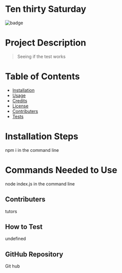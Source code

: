 

# Ten thirty Saturday

<a name="license"></a>
![badge](https://img.shields.io/badge/License-MIT-blue.svg)
    
# Project Description
>  Seeing if the test works
    
    
# Table of Contents
 * [Installation](#installation)
 * [Usage](#usage)
 * [Credits](#credits)
 * [License](#license)
 * [Contributers](#contributers)
 * [Tests](#tests)

 <a name="installation"></a>
# Installation Steps
  npm i in the command line
    
  <a name="usage"> </a>
# Commands Needed to Use 
   node index.js in the command line
   
   <a name="contributers"></a>
## Contributers
   tutors 
 
   <a name = "tests"> </a>
## How to Test
   undefined
    
## GitHub Repository
   Git hub
    
    